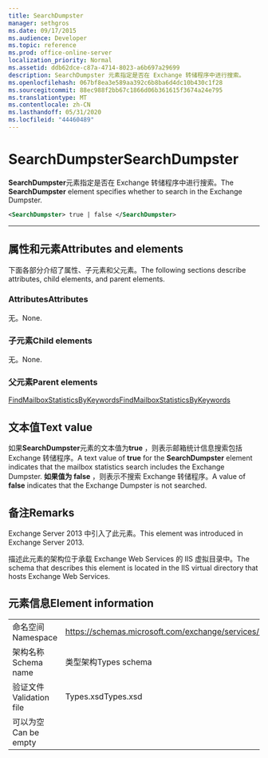 ```yaml
---
title: SearchDumpster
manager: sethgros
ms.date: 09/17/2015
ms.audience: Developer
ms.topic: reference
ms.prod: office-online-server
localization_priority: Normal
ms.assetid: ddb62dce-c87a-4714-8023-a6b697a29699
description: SearchDumpster 元素指定是否在 Exchange 转储程序中进行搜索。
ms.openlocfilehash: 067bf8ea3e589aa392c6b8ba6d4dc10b430c1f28
ms.sourcegitcommit: 88ec988f2bb67c1866d06b361615f3674a24e795
ms.translationtype: MT
ms.contentlocale: zh-CN
ms.lasthandoff: 05/31/2020
ms.locfileid: "44460489"
---
```

# <a name="searchdumpster"></a><span data-ttu-id="7a329-103">SearchDumpster</span><span class="sxs-lookup"><span data-stu-id="7a329-103">SearchDumpster</span></span>

<span data-ttu-id="7a329-104">**SearchDumpster**元素指定是否在 Exchange 转储程序中进行搜索。</span><span class="sxs-lookup"><span data-stu-id="7a329-104">The **SearchDumpster** element specifies whether to search in the Exchange Dumpster.</span></span> 
  
```XML
<SearchDumpster> true | false </SearchDumpster>
```

 ****
## <a name="attributes-and-elements"></a><span data-ttu-id="7a329-105">属性和元素</span><span class="sxs-lookup"><span data-stu-id="7a329-105">Attributes and elements</span></span>

<span data-ttu-id="7a329-106">下面各部分介绍了属性、子元素和父元素。</span><span class="sxs-lookup"><span data-stu-id="7a329-106">The following sections describe attributes, child elements, and parent elements.</span></span>
  
### <a name="attributes"></a><span data-ttu-id="7a329-107">Attributes</span><span class="sxs-lookup"><span data-stu-id="7a329-107">Attributes</span></span>

<span data-ttu-id="7a329-108">无。</span><span class="sxs-lookup"><span data-stu-id="7a329-108">None.</span></span>
  
### <a name="child-elements"></a><span data-ttu-id="7a329-109">子元素</span><span class="sxs-lookup"><span data-stu-id="7a329-109">Child elements</span></span>

<span data-ttu-id="7a329-110">无。</span><span class="sxs-lookup"><span data-stu-id="7a329-110">None.</span></span>
  
### <a name="parent-elements"></a><span data-ttu-id="7a329-111">父元素</span><span class="sxs-lookup"><span data-stu-id="7a329-111">Parent elements</span></span>

[<span data-ttu-id="7a329-112">FindMailboxStatisticsByKeywords</span><span class="sxs-lookup"><span data-stu-id="7a329-112">FindMailboxStatisticsByKeywords</span></span>](findmailboxstatisticsbykeywords.md)
  
## <a name="text-value"></a><span data-ttu-id="7a329-113">文本值</span><span class="sxs-lookup"><span data-stu-id="7a329-113">Text value</span></span>

<span data-ttu-id="7a329-114">如果**SearchDumpster**元素的文本值为**true** ，则表示邮箱统计信息搜索包括 Exchange 转储程序。</span><span class="sxs-lookup"><span data-stu-id="7a329-114">A text value of **true** for the **SearchDumpster** element indicates that the mailbox statistics search includes the Exchange Dumpster.</span></span> <span data-ttu-id="7a329-115">**如果值为 false** ，则表示不搜索 Exchange 转储程序。</span><span class="sxs-lookup"><span data-stu-id="7a329-115">A value of **false** indicates that the Exchange Dumpster is not searched.</span></span> 
  
## <a name="remarks"></a><span data-ttu-id="7a329-116">备注</span><span class="sxs-lookup"><span data-stu-id="7a329-116">Remarks</span></span>

<span data-ttu-id="7a329-117">Exchange Server 2013 中引入了此元素。</span><span class="sxs-lookup"><span data-stu-id="7a329-117">This element was introduced in Exchange Server 2013.</span></span>
  
<span data-ttu-id="7a329-118">描述此元素的架构位于承载 Exchange Web Services 的 IIS 虚拟目录中。</span><span class="sxs-lookup"><span data-stu-id="7a329-118">The schema that describes this element is located in the IIS virtual directory that hosts Exchange Web Services.</span></span>
  
## <a name="element-information"></a><span data-ttu-id="7a329-119">元素信息</span><span class="sxs-lookup"><span data-stu-id="7a329-119">Element information</span></span>

|||
|:-----|:-----|
|<span data-ttu-id="7a329-120">命名空间</span><span class="sxs-lookup"><span data-stu-id="7a329-120">Namespace</span></span>  <br/> |https://schemas.microsoft.com/exchange/services/2006/types  <br/> |
|<span data-ttu-id="7a329-121">架构名称</span><span class="sxs-lookup"><span data-stu-id="7a329-121">Schema name</span></span>  <br/> |<span data-ttu-id="7a329-122">类型架构</span><span class="sxs-lookup"><span data-stu-id="7a329-122">Types schema</span></span>  <br/> |
|<span data-ttu-id="7a329-123">验证文件</span><span class="sxs-lookup"><span data-stu-id="7a329-123">Validation file</span></span>  <br/> |<span data-ttu-id="7a329-124">Types.xsd</span><span class="sxs-lookup"><span data-stu-id="7a329-124">Types.xsd</span></span>  <br/> |
|<span data-ttu-id="7a329-125">可以为空</span><span class="sxs-lookup"><span data-stu-id="7a329-125">Can be empty</span></span>  <br/> ||
   

